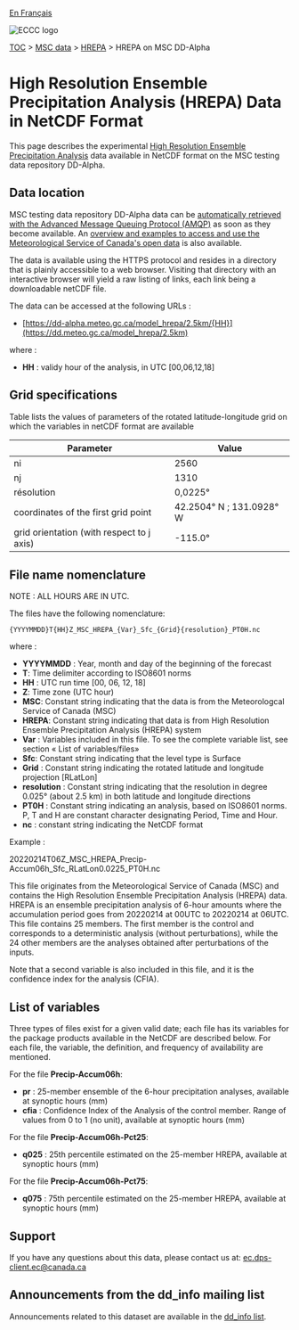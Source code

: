 [En Français](readme_hrepa-datamart_fr.md)

![ECCC logo](../../img_eccc-logo.png)

[TOC](../../readme_fr.md) > [MSC data](../readme_fr.md) > [HREPA](readme_hrepa_fr.md) > HREPA on MSC DD-Alpha

# High Resolution Ensemble Precipitation Analysis (HREPA) Data in NetCDF Format

This page describes the experimental [High Resolution Ensemble Precipitation Analysis](./readme_hrepa-datamart_en.md) data available in NetCDF format on the MSC testing data repository DD-Alpha.


## Data location

MSC testing data repository DD-Alpha data can be [automatically retrieved with the Advanced Message Queuing Protocol (AMQP)](../../msc-datamart/amqp_en.md) as soon as they become available. An [overview and examples to access and use the Meteorological Service of Canada's open data](../../usage/readme_en.md) is also available.

The data is available using the HTTPS protocol and resides in a directory that is plainly accessible to a web browser. Visiting that directory with an interactive browser will yield a raw listing of links, each link being a downloadable netCDF file.

The data can be accessed at the following URLs :

* [https://dd-alpha.meteo.gc.ca/model_hrepa/2.5km/{HH}](https://dd.meteo.gc.ca/model_hrepa/2.5km)

where :
* __HH__ : validy hour of the analysis, in UTC [00,06,12,18]

## Grid specifications

Table lists the values of parameters of the rotated latitude-longitude grid on which the variables in netCDF format are available

| Parameter | Value |
| ------ | ------ |
| ni | 2560 |
| nj | 1310 | 
| résolution        | 0,0225°                  |
| coordinates of the first grid point | 42.2504° N ; 131.0928° W | 
| grid orientation (with respect to j axis) | -115.0° |

## File name nomenclature 

NOTE : ALL HOURS ARE IN UTC.

The files have the following nomenclature:

`{YYYYMMDD}T{HH}Z_MSC_HREPA_{Var}_Sfc_{Grid}{resolution}_PT0H.nc`

where : 

* __YYYYMMDD__ : Year, month and day of the beginning of the forecast
* __T__: Time delimiter according to ISO8601 norms
* __HH__ : UTC run time [00, 06, 12, 18]
* __Z__: Time zone (UTC hour)
* __MSC__: Constant string indicating that the data is from the Meteorologcal Service of Canada (MSC)
* __HREPA__: Constant string indicating that data is from High Resolution Ensemble Precipitation Analysis (HREPA) system
* __Var__ : Variables included in this file. To see the complete variable list, see section « List of variables/files»
* __Sfc__: Constant string indicating that the level type is Surface
* __Grid__ : Constant string indicating the rotated latitude and longitude projection [RLatLon]
* __resolution__ : Constant string indicating that the resolution in degree 0.025° (about 2.5 km) in both latitude and longitude directions
* __PT0H__ : Constant string indicating an analysis, based on ISO8601 norms. P, T and H are constant character designating Period, Time and Hour.
* __nc__ : constant string indicating the NetCDF format

Example :

20220214T06Z_MSC_HREPA_Precip-Accum06h_Sfc_RLatLon0.0225_PT0H.nc

This file originates from the Meteorological Service of Canada (MSC) and contains the High Resolution Ensemble Precipitation Analysis (HREPA) data. HREPA is an ensemble precipitation analysis of 6-hour amounts where the accumulation period goes from 20220214 at 00UTC to 20220214 at 06UTC. This file contains 25 members. The first member is the control and corresponds to a deterministic analysis (without perturbations), while the 24 other members are the analyses obtained after perturbations of the inputs.

Note that a second variable is also included in this file, and it is the confidence index for the analysis (CFIA).

## List of variables

Three types of files exist for a given valid date; each file has its variables for the package products available in the NetCDF are described below. For each file, the variable, the definition, and frequency of availability are mentioned.

For the file **Precip-Accum06h**:
* __pr__ : 25-member ensemble of the 6-hour precipitation analyses, available at synoptic hours (mm)
* __cfia__ : Confidence Index of the Analysis of the control member. Range of values from 0 to 1 (no unit), available at synoptic hours (mm)

For the file  **Precip-Accum06h-Pct25**:
* __q025__ : 25th percentile estimated on the 25-member HREPA, available at synoptic hours (mm)

For the file  **Precip-Accum06h-Pct75**:
* __q075__ : 75th percentile estimated on the 25-member HREPA, available at synoptic hours (mm)

## Support

If you have any questions about this data, please contact us at: [ec.dps-client.ec@canada.ca](mailto:ec.dps-client.ec@canada.ca)

## Announcements from the dd_info mailing list 

Announcements related to this dataset are available in the [dd_info list](https://lists.ec.gc.ca/cgi-bin/mailman/listinfo/dd_info).





























